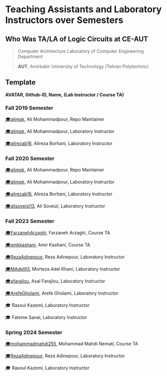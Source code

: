 # Teaching Assistants and Laboratory Instructors over Semesters

## **Who Was TA/LA of Logic Circuits at CE-AUT**

> Computer Architecture Laboratory of Computer Engineering Department

> **AUT**, Amirkabir University of Technology (Tehran Polytechnic)

## Template
**AVATAR, Github-ID, Name, (Lab Instructor / Course TA)**
<!-- Example -->
### Fall 2019 Semester

[:mortar_board:alimpk](https://github.com/alimpk), Ali Mohammadpour, Repo Maintainer

[:mortar_board:alimpk](https://github.com/alimpk), Ali Mohammadpour, Laboratory Instructor

[:mortar_board:alirezab16](https://github.com/alirezab16), Alireza Borhani, Laboratory Instructor

### Fall 2020 Semester

[:mortar_board:alimpk](https://github.com/alimpk), Ali Mohammadpour, Repo Maintainer

[:mortar_board:alimpk](https://github.com/alimpk), Ali Mohammadpour, Laboratory Instructor

[:mortar_board:alirezab16](https://github.com/alirezab16), Alireza Borhani, Laboratory Instructor

[:mortar_board:alisoveizi13](https://github.com/alisoveizi13), Ali Soveizi, Laboratory Instructor


### Fall 2023 Semester
[:mortar_board:FarzanehArzaghi](https://github.com/FarzanehArzaghi), Farzaneh Arzaghi, Course TA

[:mortar_board:amkkashani](https://github.com/amkkashani), Amir Kashani, Course TA

[:mortar_board:RezaAdinepour](https://github.com/RezaAdinepour), Reza Adinepour, Laboratory Instructor

[:mortar_board:MAdel93](https://github.com/RezaAdinepour), Morteza Adel Khani, Laboratory Instructor

[:mortar_board:afarajlou](https://github.com/afarajlou), Asal Farajlou, Laboratory Instructor

[:mortar_board:ArefeGholami](https://github.com/ArefeGholami), Arefe Gholami, Laboratory Instructor

:mortar_board: Rasoul Kazemi, Laboratory Instructor

:mortar_board: Fateme Sanei, Laboratory Instructor


### Spring 2024 Semester
[:mortar_board:mohammadmahdi255](https://github.com/mohammadmahdi255), Mohammad Mahdi Nemati, Course TA

[:mortar_board:RezaAdinepour](https://github.com/RezaAdinepour), Reza Adinepour, Laboratory Instructor

:mortar_board: Rasoul Kazemi, Laboratory Instructor

<!-- add yours above line -->

